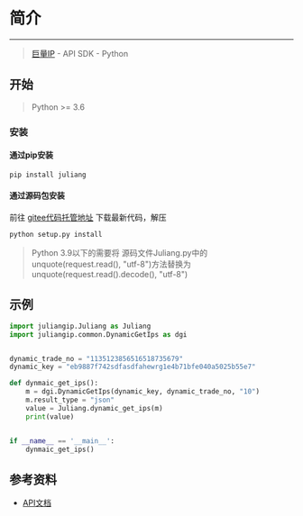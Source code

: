 # 简介

---

> [巨量IP](http://www.juliangip.com) - API SDK - Python

## 开始

> Python >= 3.6

### 安装

#### 通过pip安装

```sybase
pip install juliang
```

#### 通过源码包安装
前往 [gitee代码托管地址](https://gitee.com/juliangip/juliang-python-sdk) 下载最新代码，解压

```python
python setup.py install
```

> Python 3.9以下的需要将 源码文件Juliang.py中的unquote(request.read(), "utf-8")方法替换为unquote(request.read().decode(), "utf-8")

## 示例
```python
import juliangip.Juliang as Juliang
import juliangip.common.DynamicGetIps as dgi


dynamic_trade_no = "1135123856516518735679"
dynamic_key = "eb9887f742sdfasdfahewrg1e4b71bfe040a5025b55e7"

def dynmaic_get_ips():
    m = dgi.DynamicGetIps(dynamic_key, dynamic_trade_no, "10")
    m.result_type = "json"
    value = Juliang.dynamic_get_ips(m)
    print(value)


if __name__ == '__main__':
    dynmaic_get_ips()
```

## 参考资料

* [API文档](https://www.juliangip.com/help/api/api/)